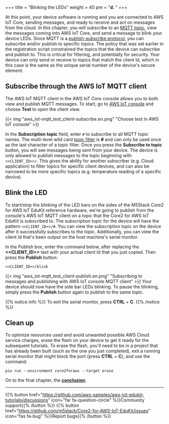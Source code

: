 +++
title = "Blinking the LEDs"
weight = 40
pre = "<b>d. </b>"
+++

At this point, your device software is running and you are connected to AWS IoT Core, sending messages, and ready to receive and act on messages from the cloud. In this chapter, you will subscribe to an [MQTT topic](https://docs.aws.amazon.com/iot/latest/developerguide/topics.html), view the messages coming into AWS IoT Core, and send a message to blink your device LEDs. Since MQTT is a [publish-subscribe protocol](https://mqtt.org/), you can subscribe and/or publish to specific topics. The policy that was set earlier in the registration script constrained the topics that the device can subscribe and publish to. This is critical for filtering, and potentially for security. Your device can only send or receive to topics that match the client Id, which in this case is the same as the unique serial number of the device's secure element.

## Subscribe through the AWS IoT MQTT client
The AWS IoT MQTT client in the AWS IoT Core console allows you to both view and publish MQTT messages. To start, go to [AWS IoT console](https://us-west-2.console.aws.amazon.com/iot/home?region=us-west-2#/) and choose **Test** to open the client view.

{{< img "aws_iot-mqtt_test_client-subscribe.en.png" "Choose test in AWS IoT console" >}}

In the **Subscription topic** field, enter `#` to subscribe to all MQTT topic names. The multi-level wild card [topic filter](https://docs.aws.amazon.com/iot/latest/developerguide/topics.html#topicfilters) is **#** and can only be used once as the last character of a topic filter. Once you press the **Subscribe to topic** button, you will see messages being sent from your device. The device is only allowed to publish messages to the topic beginning with `<<CLIENT_ID>>/`. This gives the ability for another subscriber (e.g. Cloud application) to filter topics for specific client devices, and can also be narrowed to be more specific topics (e.g. temperature reading of a specific device).

## Blink the LED
To start/stop the blinking of the LED bars on the sides of the M5Stack Core2 for AWS IoT EduKit reference hardware, we're going to publish from the console's AWS IoT MQTT client on a topic that the Core2 for AWS IoT EduKit is subscribed to. The subscription topic for the device will have the pattern `<<CLIENT_ID>>/#`. You can view the subscription topic on the device after it successfully subscribes to the topic. Additionally, you can view the client Id that's been output on the host machine's serial monitor.

In the Publish box, enter the command below, after replacing the **<<CLIENT_ID>>** text with your actual client Id that you just copied. Then press the **Publish** button:
```
<<CLIENT_ID>>/blink
```
{{< img "aws_iot-mqtt_test_client-publish.en.png" "Subscribing to messages and publishing with AWS IoT console MQTT client" >}}
Your device should now have the side bar LEDs blinking. To pause the blinking, simply press the **Publish** button again to publish to the same topic.

{{% notice info %}}
To exit the serial monitor, press **CTRL** + **C**.
{{% /notice %}}

## Clean up
To optimize resources used and avoid unwanted possible AWS Cloud service charges, erase the flash on your device to get it ready for the subsequent tutorials. To erase the flash, you'll need to be in a project that has already been built (such as the one you just completed), exit a running serial monitor that might block the port (press **CTRL** + **C**), and use the command:

```
pio run --environment core2foraws --target erase
```


On to the final chapter, the [**conclusion**](conclusion.html).

---
{{% button href="https://github.com/aws-samples/aws-iot-edukit-tutorials/discussions" icon="far fa-question-circle" %}}Community support{{% /button %}} {{% button href="https://github.com/m5stack/Core2-for-AWS-IoT-EduKit/issues" icon="fas fa-bug" %}}Report bugs{{% /button %}}